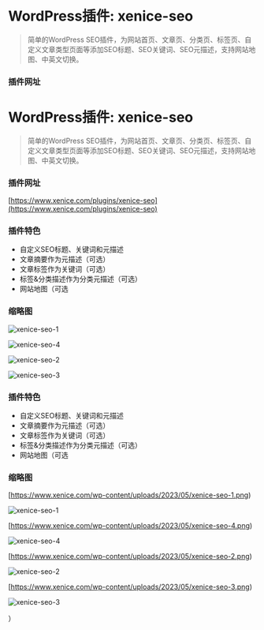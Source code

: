 # WordPress插件: xenice-seo
> 简单的WordPress SEO插件，为网站首页、文章页、分类页、标签页、自定义文章类型页面等添加SEO标题、SEO关键词、SEO元描述，支持网站地图、中英文切换。  

### 插件网址

# WordPress插件: xenice-seo
> 简单的WordPress SEO插件，为网站首页、文章页、分类页、标签页、自定义文章类型页面等添加SEO标题、SEO关键词、SEO元描述，支持网站地图、中英文切换。  

### 插件网址

[https://www.xenice.com/plugins/xenice-seo](https://www.xenice.com/plugins/xenice-seo)
### 插件特色

- 自定义SEO标题、关键词和元描述
- 文章摘要作为元描述（可选）
- 文章标签作为关键词（可选）
- 标签&分类描述作为分类元描述（可选）
- 网站地图（可选


### 缩略图

![xenice-seo-1](https://www.xenice.com/wp-content/uploads/2023/05/xenice-seo-1.png)

![xenice-seo-4](https://www.xenice.com/wp-content/uploads/2023/05/xenice-seo-4.png)

![xenice-seo-2](https://www.xenice.com/wp-content/uploads/2023/05/xenice-seo-2.png)

![xenice-seo-3](https://www.xenice.com/wp-content/uploads/2023/05/xenice-seo-3.png)


### 插件特色

- 自定义SEO标题、关键词和元描述
- 文章摘要作为元描述（可选）
- 文章标签作为关键词（可选）
- 标签&分类描述作为分类元描述（可选）
- 网站地图（可选


### 缩略图

[https://www.xenice.com/wp-content/uploads/2023/05/xenice-seo-1.png)

![xenice-seo-1](https://www.xenice.com/wp-content/uploads/2023/05/xenice-seo-1.png)

[https://www.xenice.com/wp-content/uploads/2023/05/xenice-seo-4.png)

![xenice-seo-4](https://www.xenice.com/wp-content/uploads/2023/05/xenice-seo-4.png)

[https://www.xenice.com/wp-content/uploads/2023/05/xenice-seo-2.png)

![xenice-seo-2](https://www.xenice.com/wp-content/uploads/2023/05/xenice-seo-2.png)

[https://www.xenice.com/wp-content/uploads/2023/05/xenice-seo-3.png)

![xenice-seo-3](https://www.xenice.com/wp-content/uploads/2023/05/xenice-seo-3.png)

）
